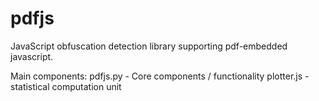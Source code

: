 pdfjs
=====

JavaScript obfuscation detection library supporting pdf-embedded javascript.

Main components:
pdfjs.py - Core components / functionality
plotter.js - statistical computation unit

